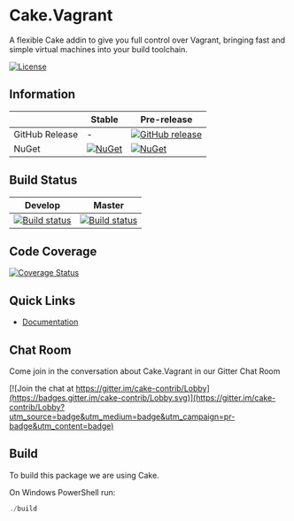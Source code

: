 # Cake.Vagrant

A flexible Cake addin to give you full control over Vagrant, bringing fast and simple virtual machines into your build toolchain.

[![License](http://img.shields.io/:license-mit-blue.svg)](http://cake-contrib.mit-license.org)

## Information

| | Stable | Pre-release |
|---|---|---|
|GitHub Release|-|[![GitHub release](https://img.shields.io/github/release/cake-contrib/Cake.Vagrant.svg)](https://github.com/cake-contrib/Cake.Vagrant/releases/latest)|
|NuGet|[![NuGet](https://img.shields.io/nuget/v/Cake.Vagrant.svg)](https://www.nuget.org/packages/Cake.Vagrant)|[![NuGet](https://img.shields.io/nuget/vpre/Cake.Vagrant.svg)](https://www.nuget.org/packages/Cake.Vagrant)|

## Build Status

|Develop|Master|
|:--:|:--:|
|[![Build status](https://ci.appveyor.com/api/projects/status/89emb9clgcyitwh1/branch/develop?svg=true)](https://ci.appveyor.com/project/cakecontrib/cake-vagrant/branch/develop)|[![Build status](https://ci.appveyor.com/api/projects/status/89emb9clgcyitwh1/branch/develop?svg=true)](https://ci.appveyor.com/project/cakecontrib/cake-eventlog/branch/master)|

## Code Coverage

[![Coverage Status](https://coveralls.io/repos/github/cake-contrib/Cake.Vagrant/badge.svg?branch=develop)](https://coveralls.io/github/cake-contrib/Cake.Vagrant?branch=develop)

## Quick Links

- [Documentation](https://cake-contrib.github.io/Cake.Vagrant)

## Chat Room

Come join in the conversation about Cake.Vagrant in our Gitter Chat Room

[![Join the chat at https://gitter.im/cake-contrib/Lobby](https://badges.gitter.im/cake-contrib/Lobby.svg)](https://gitter.im/cake-contrib/Lobby?utm_source=badge&utm_medium=badge&utm_campaign=pr-badge&utm_content=badge)

## Build

To build this package we are using Cake.

On Windows PowerShell run:

```powershell
./build
```